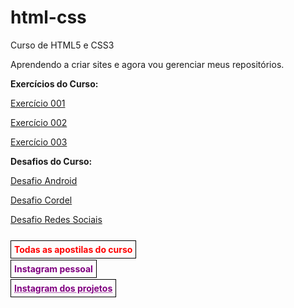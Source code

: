 # html-css
 Curso de HTML5 e CSS3

 Aprendendo a criar sites e agora vou gerenciar meus repositórios.


  <p style="font-weight: bold;">Exercícios do Curso:</p>
  <a target="_blank" href="https://patsferrer.github.io/html-css/exercicios/ex001/index.html">Exercício 001</a>

  <a target="_blank" href="https://patsferrer.github.io/html-css/exercicios/ex002/index.html">Exercício 002</a>
  
  <a target="_blank" href="https://patsferrer.github.io/html-css/exercicios/ex003/index.html">Exercício 003</a>

  <p style="font-weight: bold;">Desafios do Curso:</p>

  <a target="_blank" href="https://patsferrer.github.io/html-css/desafios/d010%20fiz%20sozinha/index.html">Desafio Android</a> 

  <a target="_blank" href="https://patsferrer.github.io/projeto-cordel/">Desafio Cordel</a>

  <a target="_blank" href="https://patsferrer.github.io/projeto-social/">Desafio Redes Sociais</a>

<br>
  <a style="text-decoration: none; color: red; border: 1px solid black; padding: 5px; font-weight: bold;" href="https://github.com/gustavoguanabara/html-css/tree/fe6653ecdafa5b7275a5ecb4c36a8ca14f5043e7/aulas-pdf">Todas as apostilas do curso</a>
<br>

  <p><a style="text-decoration: none; color: purple; border: 1px solid black; padding: 5px; font-weight: bold; " target="_blank" href="https://www.instagram.com/patsferrer/">Instagram pessoal</a></p>

  <p><a style="text-decoration: none; color: purple; border: 1px solid black; padding: 5px; font-weight: bold; " target="_blank" href="https://www.instagram.com/parscodefly/"><abbr title="Eu sou newbie">Instagram dos projetos</abbr></a></p>
